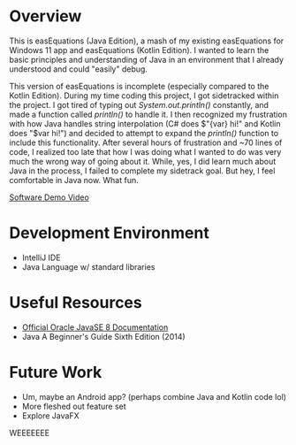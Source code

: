 # Overview
This is easEquations (Java Edition), a mash of my existing easEquations for Windows 11 app and easEquations (Kotlin Edition). I wanted to learn the basic principles and understanding of Java in an environment that I already understood and could "easily" debug. 

This version of easEquations is incomplete (especially compared to the Kotlin Edition). During my time coding this project, I got sidetracked within the project. I got tired of typing out *System.out.println()* constantly, and made a function called *println()* to handle it. I then recognized my frustration with how Java handles string interpolation (C# does $"{var} hi!" and Kotlin does "$var hi!") and decided to attempt to expand the *println()* function to include this functionality. After several hours of frustration and ~70 lines of code, I realized too late that how I was doing what I wanted to do was very much the wrong way of going about it. While, yes, I did learn much about Java in the process, I failed to complete my sidetrack goal. But hey, I feel comfortable in Java now. What fun. 

[Software Demo Video](https://youtu.be/_Bn8IAT2CnI)

# Development Environment
- IntelliJ IDE
- Java Language w/ standard libraries

# Useful Resources
- [Official Oracle JavaSE 8 Documentation](https://docs.oracle.com/javase/8/docs/)
- Java A Beginner's Guide Sixth Edition (2014)

# Future Work
- Um, maybe an Android app? (perhaps combine Java and Kotlin code lol)
- More fleshed out feature set
- Explore JavaFX

WEEEEEEE